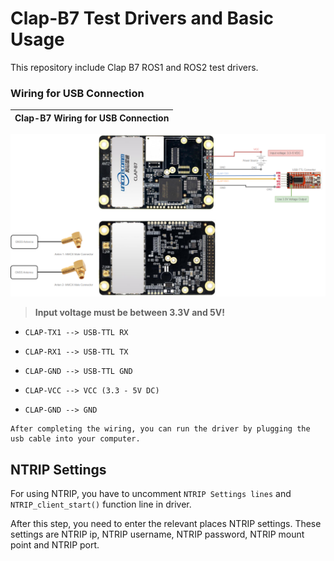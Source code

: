 # Clap-B7 Test Drivers and Basic Usage
This repository include Clap B7 ROS1 and ROS2 test drivers.


### Wiring for USB Connection

Clap-B7 Wiring for USB Connection      |
:-------------------------:|
![ClapB7Wiring](Docs/clapb7_usb_wiring.png)


>**Input voltage must be between 3.3V and 5V!**

* `CLAP-TX1 --> USB-TTL RX`
* `CLAP-RX1 --> USB-TTL TX`
* `CLAP-GND --> USB-TTL GND`

* `CLAP-VCC --> VCC (3.3 - 5V DC)`
* `CLAP-GND --> GND`


```
After completing the wiring, you can run the driver by plugging the usb cable into your computer.
```


## NTRIP Settings

For using NTRIP, you have to uncomment `NTRIP Settings lines` and `NTRIP_client_start()` function line in driver.

After this step, you need to enter the relevant places NTRIP settings. These settings are NTRIP ip, NTRIP username, NTRIP password, NTRIP mount point and NTRIP port.

```

```
